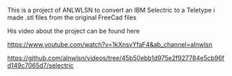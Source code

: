This is a project of ANLWLSN to convert an IBM Selectric to a Teletype i made .stl files from the original FreeCad files

His video about the project can be found here

https://www.youtube.com/watch?v=1kXnsvYfaF4&ab_channel=alnwlsn



https://github.com/alnwlsn/videos/tree/45b50ebb1d975e2f927784e5cb96fd149c7065d7/selectric
